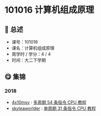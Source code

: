 # 101016 计算机组成原理

## :rocket: 总述

* 课号：101016
* 课名：计算机组成原理
* 周学时 / 学分：4 / 4
* 时间：大二下学期

## :yum: 集锦

### 2018

* [4x10msv](https://github.com/4x10msv) : [多周期 54 条指令 CPU 教程](https://github.com/4x10msv/MIPS54MC)
* [skyleaworlder](https://github.com/skyleaworlder) : [单周期 31 条指令 CPU 教程](https://skyleaworlder.github.io/2020/06/18/CPU31/)